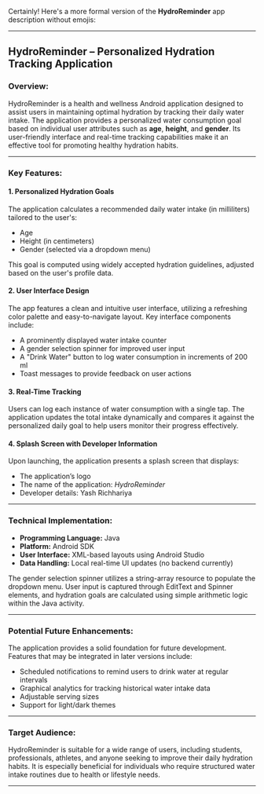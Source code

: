 Certainly! Here's a more formal version of the **HydroReminder** app description without emojis:

---

## **HydroReminder – Personalized Hydration Tracking Application**

### **Overview:**
HydroReminder is a health and wellness Android application designed to assist users in maintaining optimal hydration by tracking their daily water intake. The application provides a personalized water consumption goal based on individual user attributes such as **age**, **height**, and **gender**. Its user-friendly interface and real-time tracking capabilities make it an effective tool for promoting healthy hydration habits.

---

### **Key Features:**

#### 1. **Personalized Hydration Goals**
The application calculates a recommended daily water intake (in milliliters) tailored to the user's:
- Age  
- Height (in centimeters)  
- Gender (selected via a dropdown menu)

This goal is computed using widely accepted hydration guidelines, adjusted based on the user's profile data.

#### 2. **User Interface Design**
The app features a clean and intuitive user interface, utilizing a refreshing color palette and easy-to-navigate layout. Key interface components include:
- A prominently displayed water intake counter
- A gender selection spinner for improved user input
- A "Drink Water" button to log water consumption in increments of 200 ml
- Toast messages to provide feedback on user actions

#### 3. **Real-Time Tracking**
Users can log each instance of water consumption with a single tap. The application updates the total intake dynamically and compares it against the personalized daily goal to help users monitor their progress effectively.

#### 4. **Splash Screen with Developer Information**
Upon launching, the application presents a splash screen that displays:
- The application’s logo
- The name of the application: *HydroReminder*
- Developer details:
 Yash Richhariya  
  
---

### **Technical Implementation:**

- **Programming Language:** Java  
- **Platform:** Android SDK  
- **User Interface:** XML-based layouts using Android Studio  
- **Data Handling:** Local real-time UI updates (no backend currently)

The gender selection spinner utilizes a string-array resource to populate the dropdown menu. User input is captured through EditText and Spinner elements, and hydration goals are calculated using simple arithmetic logic within the Java activity.

---

### **Potential Future Enhancements:**
The application provides a solid foundation for future development. Features that may be integrated in later versions include:
- Scheduled notifications to remind users to drink water at regular intervals
- Graphical analytics for tracking historical water intake data
- Adjustable serving sizes
- Support for light/dark themes

---

### **Target Audience:**
HydroReminder is suitable for a wide range of users, including students, professionals, athletes, and anyone seeking to improve their daily hydration habits. It is especially beneficial for individuals who require structured water intake routines due to health or lifestyle needs.

---
